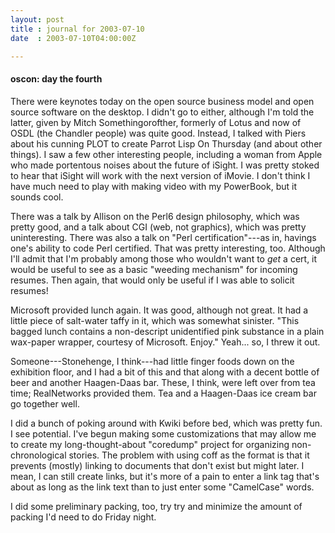 ```yaml
---
layout: post
title : journal for 2003-07-10
date  : 2003-07-10T04:00:00Z

---
```

<h4>oscon: day the fourth</h4>There were keynotes today on the open source business model and open source software on the desktop.  I didn't go to either, although I'm told the latter, given by Mitch Somethingorofther, formerly of Lotus and now of OSDL (the Chandler people) was quite good.  Instead, I talked with Piers about his cunning PLOT to create Parrot Lisp On Thursday (and about other things).  I saw a few other interesting people, including a woman from Apple who made portentous noises about the future of iSight.  I was pretty stoked to hear that iSight will work with the next version of iMovie.  I don't think I have much need to play with making video with my PowerBook, but it sounds cool.

There was a talk by Allison on the Perl6 design philosophy, which was pretty good, and a talk about CGI (web, not graphics), which was pretty uninteresting. There was also a talk on "Perl certification"---as in, havings one's ability to code Perl certified.  That was pretty interesting, too.  Although I'll admit that I'm probably among those who wouldn't want to <em>get</em> a cert, it would be useful to see as a basic "weeding mechanism" for incoming resumes. Then again, that would only be useful if I was able to solicit resumes!

Microsoft provided lunch again.  It was good, although not great.  It had a little piece of salt-water taffy in it, which was somewhat sinister.  "This bagged lunch contains a non-descript unidentified pink substance in a plain wax-paper wrapper, courtesy of Microsoft.  Enjoy."  Yeah... so, I threw it out.

Someone---Stonehenge, I think---had little finger foods down on the exhibition floor, and I had a bit of this and that along with a decent bottle of beer and another Haagen-Daas bar.  These, I think, were left over from tea time; RealNetworks provided them.  Tea and a Haagen-Daas ice cream bar go together well.

I did a bunch of poking around with Kwiki before bed, which was pretty fun.  I see potential.  I've begun making some customizations that may allow me to create my long-thought-about "coredump" project for organizing non-chronological stories.  The problem with using coff as the format is that it prevents (mostly) linking to documents that don't exist but might later.  I mean, I can still create links, but it's more of a pain to enter a link tag that's about as long as the link text than to just enter some "CamelCase" words.

I did some preliminary packing, too, try try and minimize the amount of packing I'd need to do Friday night.

